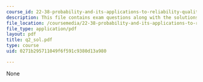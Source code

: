 ```yaml
---
course_id: 22-38-probability-and-its-applications-to-reliability-quality-control-and-risk-assessment-fall-2005
description: This file contains exam questions along with the solutions.
file_location: /coursemedia/22-38-probability-and-its-applications-to-reliability-quality-control-and-risk-assessment-fall-2005/0271b295711049f6f591c9380d13a980_q2_sol.pdf
file_type: application/pdf
layout: pdf
title: q2_sol.pdf
type: course
uid: 0271b295711049f6f591c9380d13a980

---
```

None